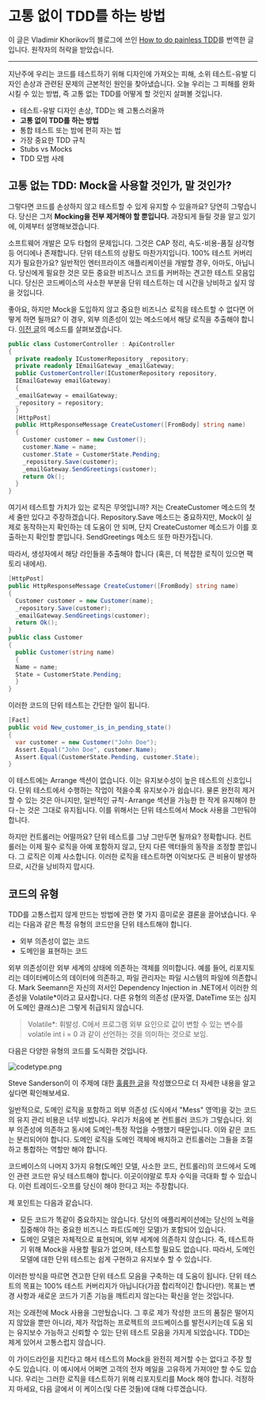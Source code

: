# 고통 없이 TDD를 하는 방법

이 글은 Vladimir Khorikov의 블로그에 쓰인 [How to do painless TDD](https://enterprisecraftsmanship.com/2015/07/06/how-to-do-painless-tdd/)를 번역한 글입니다. 원작자의 허락을 받았습니다.

---

지난주에 우리는 코드를 테스트하기 위해 디자인에 가져오는 피해, 소위 테스트-유발 디자인 손상과 관련된 문제의 근본적인 원인을 찾아냈습니다. 오늘 우리는 그 피해를 완화시킬 수 있는 방법, 즉 고통 없는 TDD를 어떻게 할 것인지 살펴볼 것입니다.

-   테스트-유발 디자인 손상, TDD는 왜 고통스러울까
-   **고통 없이 TDD를 하는 방법**
-   통합 테스트 또는 밤에 편히 자는 법
-   가장 중요한 TDD 규칙
-   Stubs vs Mocks
-   TDD 모범 사례

## 고통 없는 TDD: Mock을 사용할 것인가, 말 것인가?

그렇다면 코드를 손상하지 않고 테스트할 수 있게 유지할 수 있을까요? 당연히 그렇습니다. 당신은 그저 **Mocking을 전부 제거해야 할 뿐입니다.** 과장되게 들릴 것을 알고 있기에, 이제부터 설명해보겠습니다.

소프트웨어 개발은 ​​모두 타협의 문제입니다. 그것은 CAP 정리, 속도-비용-품질 삼각형 등 어디에나 존재합니다. 단위 테스트의 상황도 마찬가지입니다. 100% 테스트 커버리지가 필요한가요? 일반적인 엔터프라이즈 애플리케이션을 개발할 경우, 아마도, 아닙니다. 당신에게 필요한 것은 모든 중요한 비즈니스 코드를 커버하는 견고한 테스트 모음입니다. 당신은 코드베이스의 사소한 부분을 단위 테스트하는 데 시간을 낭비하고 싶지 않을 것입니다.

좋아요, 하지만 Mock을 도입하지 않고 중요한 비즈니스 로직을 테스트할 수 없다면 어떻게 하면 될까요? 이 경우, 외부 의존성이 있는 메소드에서 해당 로직을 추출해야 합니다. [이전 글](https://github.com/icepeng/articles/blob/master/test-induced-design-damage-or-why-tdd-is-so-painful.md)의 메소드를 살펴보겠습니다.

```cs
public class CustomerController : ApiController
{
  private readonly ICustomerRepository _repository;
  private readonly IEmailGateway _emailGateway;
  public CustomerController(ICustomerRepository repository,
  IEmailGateway emailGateway)
  {
  _emailGateway = emailGateway;
  _repository = repository;
  }
  [HttpPost]
  public HttpResponseMessage CreateCustomer([FromBody] string name)
  {
    Customer customer = new Customer();
    customer.Name = name;
    customer.State = CustomerState.Pending;
    _repository.Save(customer);
    _emailGateway.SendGreetings(customer);
    return Ok();
  }
}
```

여기서 테스트할 가치가 있는 로직은 무엇입니까? 저는 CreateCustomer 메소드의 첫 세 줄만 있다고 주장하겠습니다. Repository.Save 메소드는 중요하지만, Mock이 실제로 동작하는지 확인하는 데 도움이 안 되며, 단지 CreateCustomer 메소드가 이를 호출하는지 확인할 뿐입니다. SendGreetings 메소드 또한 마찬가집니다.

따라서, 생성자에서 해당 라인들을 추출해야 합니다 (혹은, 더 복잡한 로직이 있으면 팩토리 내에서).

```cs
[HttpPost]
public HttpResponseMessage CreateCustomer([FromBody] string name)
{
  Customer customer = new Customer(name);
  _repository.Save(customer);
  _emailGateway.SendGreetings(customer);
  return Ok();
}
public class Customer
{
  public Customer(string name)
  {
  Name = name;
  State = CustomerState.Pending;
  }
}
```

이러한 코드의 단위 테스트는 간단한 일이 됩니다.

```cs
[Fact]
public void New_customer_is_in_pending_state()
{
  var customer = new Customer("John Doe");
  Assert.Equal("John Doe", customer.Name);
  Assert.Equal(CustomerState.Pending, customer.State);
}
```

이 테스트에는 Arrange 섹션이 없습니다. 이는 유지보수성이 높은 테스트의 신호입니다. 단위 테스트에서 수행하는 작업이 적을수록 유지보수가 쉽습니다. 물론 완전히 제거 할 수 있는 것은 아니지만, 일반적인 규칙 - Arrange 섹션을 가능한 한 작게 유지해야 한다 - 는 것은 그대로 유지됩니다. 이를 위해서는 단위 테스트에서 Mock 사용을 그만둬야 합니다.

하지만 컨트롤러는 어떨까요? 단위 테스트를 그냥 그만두면 될까요? 정확합니다. 컨트롤러는 이제 필수 로직을 아예 포함하지 않고, 단지 다른 액터들의 동작을 조정할 뿐입니다. 그 로직은 이제 사소합니다. 이러한 로직을 테스트하면 이익보다도 큰 비용이 발생하므로, 시간을 낭비하지 맙시다.

## 코드의 유형

TDD를 고통스럽지 않게 만드는 방법에 관한 몇 가지 흥미로운 결론을 끌어냈습니다. 우리는 다음과 같은 특정 유형의 코드만을 단위 테스트해야 합니다.

-   외부 의존성이 없는 코드
-   도메인을 표현하는 코드

외부 의존성이란 외부 세계의 상태에 의존하는 객체를 의미합니다. 예를 들어, 리포지토리는 데이터베이스의 데이터에 의존하고, 파일 관리자는 파일 시스템의 파일에 의존합니다. Mark Seemann은 자신의 저서인 Dependency Injection in .NET에서 이러한 의존성을 Volatile\*이라고 묘사합니다. 다른 유형의 의존성 (문자열, DateTime 또는 심지어 도메인 클래스)은 그렇게 취급되지 않습니다.

> Volatile\*: 휘발성. C에서 프로그램 외부 요인으로 값이 변할 수 있는 변수를 volatile int i = 0 과 같이 선언하는 것을 의미하는 것으로 보임.

다음은 다양한 유형의 코드를 도식화한 것입니다.

![codetype.png](https://miro.medium.com/max/607/1*FGfOIv1SscUsj8M_7X5k9w.png)

Steve Sanderson이 이 주제에 대한 [훌륭한 글](http://blog.stevensanderson.com/2009/11/04/selective-unit-testing-costs-and-benefits/)을 작성했으므로 더 자세한 내용을 알고 싶다면 확인해보세요.

일반적으로, 도메인 로직을 포함하고 외부 의존성 (도식에서 "Mess" 영역)을 갖는 코드의 유지 관리 비용은 너무 비쌉니다. 우리가 처음에 본 컨트롤러 코드가 그렇습니다. 외부 의존성에 의존하고 동시에 도메인-특정 작업을 수행했기 때문입니다. 이와 같은 코드는 분리되어야 합니다. 도메인 로직을 도메인 객체에 배치하고 컨트롤러는 그들을 조절하고 통합하는 역할만 해야 합니다.

코드베이스의 나머지 3가지 유형(도메인 모델, 사소한 코드, 컨트롤러)의 코드에서 도메인 관련 코드만 유닛 테스트해야 합니다. 이곳이야말로 투자 수익을 극대화 할 수 있습니다. 이런 트레이드-오프를 당신이 해야 한다고 저는 주장합니다.

제 포인트는 다음과 같습니다.

-   모든 코드가 똑같이 중요하지는 않습니다. 당신의 애플리케이션에는 당신의 노력을 집중해야 하는 중요한 비즈니스 파트(도메인 모델)가 포함되어 있습니다.
-   도메인 모델은 자체적으로 표현되며, 외부 세계에 의존하지 않습니다. 즉, 테스트하기 위해 Mock을 사용할 필요가 없으며, 테스트할 필요도 없습니다. 따라서, 도메인 모델에 대한 단위 테스트는 쉽게 구현하고 유지보수 할 수 ​​있습니다.

이러한 방식을 따르면 견고한 단위 테스트 모음을 구축하는 데 도움이 됩니다. 단위 테스트의 목표는 100% 테스트 커버리지가 아닙니다(가끔 합리적이긴 합니다만). 목표는 변경 사항과 새로운 코드가 기존 기능을 깨트리지 않는다는 확신을 얻는 것입니다.

저는 오래전에 Mock 사용을 그만뒀습니다. 그 후로 제가 작성한 코드의 품질은 떨어지지 않았을 뿐만 아니라, 제가 작업하는 프로젝트의 코드베이스를 발전시키는데 도움 되는 유지보수 가능하고 신뢰할 수 있는 단위 테스트 모음을 가지게 되었습니다. TDD는 제게 있어서 고통스럽지 않습니다.

이 가이드라인을 지킨다고 해서 테스트의 Mock을 완전히 제거할 수는 없다고 주장 할 수도 있습니다. 이 예시에서 어쩌면 고객의 전자 메일을 고유하게 가져야만 할 수도 있습니다. 우리는 그러한 로직을 테스트하기 위해 리포지토리를 Mock 해야 합니다. 걱정하지 마세요, 다음 글에서 이 케이스(및 다른 것들)에 대해 다루겠습니다.
